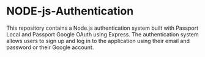 # NODE-js-Authentication
This repository contains a Node.js authentication system built with Passport Local and Passport Google OAuth using Express. The authentication system allows users to sign up and log in to the application using their email and password or their Google account.
